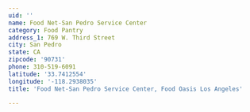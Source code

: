 ```yaml
---
uid: ''
name: Food Net-San Pedro Service Center
category: Food Pantry
address_1: 769 W. Third Street
city: San Pedro
state: CA
zipcode: '90731'
phone: 310-519-6091
latitude: '33.7412554'
longitude: '-118.2938035'
title: 'Food Net-San Pedro Service Center, Food Oasis Los Angeles'

---
```

